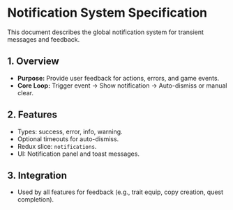 # Notification System Specification

This document describes the global notification system for transient messages and feedback.

## 1. Overview
- **Purpose:** Provide user feedback for actions, errors, and game events.
- **Core Loop:** Trigger event → Show notification → Auto-dismiss or manual clear.

## 2. Features
- Types: success, error, info, warning.
- Optional timeouts for auto-dismiss.
- Redux slice: `notifications`.
- UI: Notification panel and toast messages.

## 3. Integration
- Used by all features for feedback (e.g., trait equip, copy creation, quest completion).
